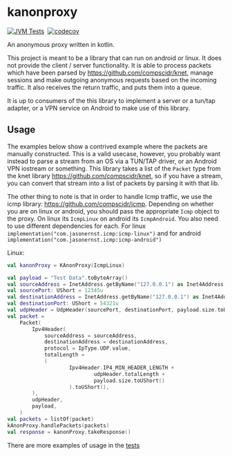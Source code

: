 # kanonproxy
[![JVM Tests](https://github.com/compscidr/kanonproxy/actions/workflows/test.yml/badge.svg)](https://github.com/compscidr/kanonproxy/actions/workflows/test.yml)&nbsp;
[![codecov](https://codecov.io/gh/compscidr/kanonproxy/graph/badge.svg?token=yBstrWw9Mm)](https://codecov.io/gh/compscidr/kanonproxy)&nbsp;

An anonymous proxy written in kotlin. 

This project is meant to be a library that can run on android or linux. It does not provide
the client / server functionality. It is able to process packets which have been parsed
by https://github.com/compscidr/knet, manage sessions and make outgoing anonymous requests
based on the incoming traffic. It also receives the return traffic, and puts them into a
queue. 

It is up to consumers of the this library to implement a server or a tun/tap adapter, or a
VPN service on Android to make use of this library.

## Usage
The examples below show a contrived example where the packets are manually constructed. This
is a valid usecase, however, you probably want instead to parse a stream from an OS via a
TUN/TAP driver, or an Android VPN iostream or something. This library takes a list of 
the `Packet` type from the knet library https://github.com/compscidr/knet, so if you have a
stream, you can convert that stream into a list of packets by parsing it with that lib.

The other thing to note is that in order to handle Icmp traffic, we use the icmp library:
https://github.com/compscidr/icmp. Depending on whether you are on linux or android, you
should pass the appropriate `Icmp` object to the proxy. On linux its `IcmpLinux` on android
its `IcmpAndroid`. You also need to use different dependencies for each. For linux
`implementation("com.jasonernst.icmp:icmp-linux")` and for android 
`implementation("com.jasonernst.icmp:icmp-android")`

Linux:
```kotlin
val kanonProxy = KAnonProxy(IcmpLinux)

val payload = "Test Data".toByteArray()
val sourceAddress = InetAddress.getByName("127.0.0.1") as Inet4Address
val sourcePort: UShort = 12345u
val destinationAddress = InetAddress.getByName("127.0.0.1") as Inet4Address
val destinationPort: UShort = 54321u
val udpHeader = UdpHeader(sourcePort, destinationPort, payload.size.toUShort())
val packet =
    Packet(
        Ipv4Header(
            sourceAddress = sourceAddress,
            destinationAddress = destinationAddress,
            protocol = IpType.UDP.value,
            totalLength =
            (
                    Ipv4Header.IP4_MIN_HEADER_LENGTH +
                            udpHeader.totalLength +
                            payload.size.toUShort()
                    ).toUShort(),
        ),
        udpHeader,
        payload,
    )
val packets = listOf(packet)
kAnonProxy.handlePackets(packets)
val response = kanonProxy.takeResponse()
```

There are more examples of usage in the [tests](src/test/kotlin/com/jasonernst/kanonproxy)